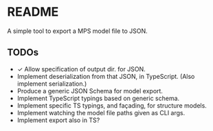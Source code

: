 # README

A simple tool to export a MPS model file to JSON.


## TODOs

* &#10003; Allow specification of output dir. for JSON.
* Implement deserialization from that JSON, in TypeScript.
	(Also implement serialization.)
* Produce a generic JSON Schema for	 model export.
* Implement TypeScript typings based on generic schema.
* Implement specific TS typings, and façading, for structure models.
* Implement watching the model file paths given as CLI args.
* Implement export also in TS?

